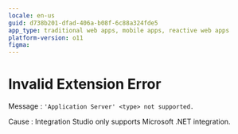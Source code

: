 ```yaml
---
locale: en-us
guid: d738b201-dfad-406a-b08f-6c88a324fde5
app_type: traditional web apps, mobile apps, reactive web apps
platform-version: o11
figma:
---
```


# Invalid Extension Error

Message
:   `'Application Server' <type> not supported.`

Cause
:   Integration Studio only supports Microsoft .NET integration.

